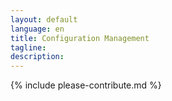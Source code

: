 ```yaml
---
layout: default
language: en
title: Configuration Management
tagline:
description:
---
```


{% include please-contribute.md %}
